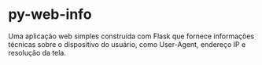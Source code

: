 # py-web-info
 Uma aplicação web simples construída com Flask que fornece informações técnicas sobre o dispositivo do usuário, como User-Agent, endereço IP e resolução da tela.
